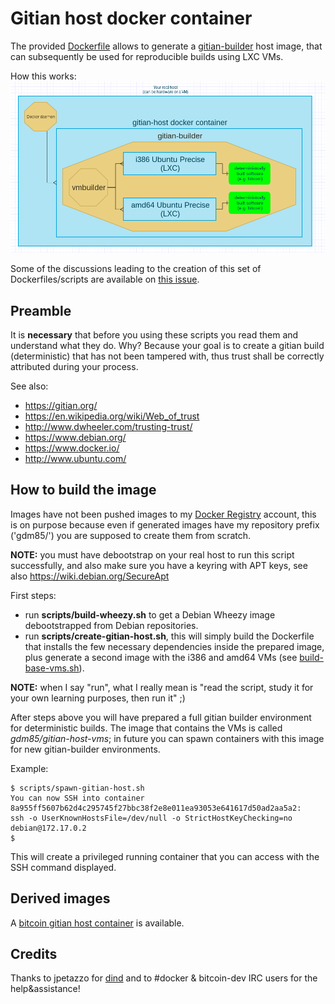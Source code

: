Gitian host docker container
============================

The provided [Dockerfile](http://docs.docker.io/reference/builder/) allows to generate a [gitian-builder](https://gitian.org/) host image, that can subsequently be used for reproducible builds using LXC VMs.

How this works:
<img src="diagram.png">

Some of the discussions leading to the creation of this set of Dockerfiles/scripts are available on [this issue](https://github.com/devrandom/gitian-builder/issues/53).

Preamble
--------

It is **necessary** that before you using these scripts you read them and understand what they do.
Why? Because your goal is to create a gitian build (deterministic) that has not been tampered with, thus trust shall be correctly attributed during your process.

See also:
- https://gitian.org/
- https://en.wikipedia.org/wiki/Web_of_trust
- http://www.dwheeler.com/trusting-trust/
- https://www.debian.org/
- https://www.docker.io/
- http://www.ubuntu.com/

How to build the image
----------------------
Images have not been pushed images to my [Docker Registry](https://index.docker.io/) account, this is on purpose because even if generated images have my repository prefix ('gdm85/') you are supposed
to create them from scratch.

**NOTE:** you must have debootstrap on your real host to run this script successfully, and also make sure you have a keyring with APT keys, see also https://wiki.debian.org/SecureApt

First steps:
- run **scripts/build-wheezy.sh** to get a Debian Wheezy image debootstrapped from Debian repositories.
- run **scripts/create-gitian-host.sh**, this will simply build the Dockerfile that installs the few necessary dependencies inside the prepared image, plus generate a second image with the i386 and amd64 VMs (see [build-base-vms.sh](build-base-vms.sh)).

**NOTE:** when I say "run", what I really mean is "read the script, study it for your own learning purposes, then run it" ;)

After steps above you will have prepared a full gitian builder environment for deterministic builds.
The image that contains the VMs is called *gdm85/gitian-host-vms*; in future you can spawn containers with this image for new gitian-builder environments.

Example:
```
$ scripts/spawn-gitian-host.sh
You can now SSH into container 8a955ff5607b62d4c295745f27bbc38f2e8e011ea93053e641617d50ad2aa5a2:
ssh -o UserKnownHostsFile=/dev/null -o StrictHostKeyChecking=no debian@172.17.0.2
$ 
```
This will create a privileged running container that you can access with the SSH command displayed.

Derived images
--------------
A [bitcoin gitian host container](../gitian-bitcoin/host/README.md) is available.

Credits
-------
Thanks to jpetazzo for [dind](https://github.com/jpetazzo/dind) and to #docker & bitcoin-dev IRC users for the help&assistance!
